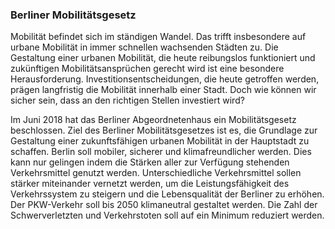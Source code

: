 ### Berliner Mobilitätsgesetz
Mobilität befindet sich im ständigen Wandel. Das trifft insbesondere auf urbane Mobilität in immer schnellen wachsenden 
Städten zu. Die Gestaltung einer urbanen Mobilität, die heute reibungslos funktioniert und zukünftigen 
Mobilitätsansprüchen gerecht wird ist eine besondere Herausforderung. Investitionsentscheidungen, die heute getroffen 
werden, prägen langfristig die Mobilität innerhalb einer Stadt. Doch wie können wir sicher sein, dass an den richtigen 
Stellen investiert wird? 

Im Juni 2018 hat das Berliner Abgeordnetenhaus ein Mobilitätsgesetz beschlossen. Ziel des Berliner Mobilitätsgesetzes 
ist es, die Grundlage zur Gestaltung einer zukunftsfähigen urbanen Mobilität in der Hauptstadt zu schaffen. 
Berlin soll mobiler, sicherer und klimafreundlicher werden. Dies kann nur gelingen indem die Stärken aller zur Verfügung 
stehenden Verkehrsmittel genutzt werden. Unterschiedliche Verkehrsmittel sollen stärker miteinander vernetzt werden, 
um die Leistungsfähigkeit des Verkehrssystem zu steigern und die Lebensqualität der Berliner zu erhöhen. 
Der PKW-Verkehr soll bis 2050 klimaneutral gestaltet werden. Die Zahl der Schwerverletzten und Verkehrstoten soll auf 
ein Minimum reduziert werden.

